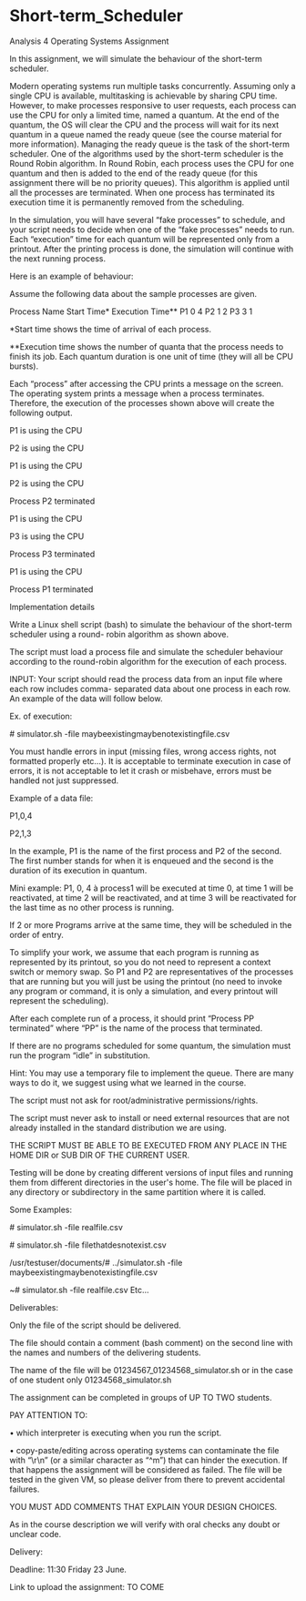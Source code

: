 ﻿# Short-term_Scheduler
<a name="br1"></a>Analysis 4 Operating Systems
Assignment

In this assignment, we will simulate the behaviour of the short-term scheduler.

Modern operating systems run multiple tasks concurrently. Assuming only a single CPU is available,
multitasking is achievable by sharing CPU time. However, to make processes responsive to user requests,
each process can use the CPU for only a limited time, named a quantum. At the end of the quantum, the
OS will clear the CPU and the process will wait for its next quantum in a queue named the ready queue
(see the course material for more information). Managing the ready queue is the task of the short-term
scheduler. One of the algorithms used by the short-term scheduler is the Round Robin algorithm. In Round
Robin, each process uses the CPU for one quantum and then is added to the end of the ready queue (for
this assignment there will be no priority queues). This algorithm is applied until all the processes are
terminated. When one process has terminated its execution time it is permanently removed from the
scheduling.

In the simulation, you will have several “fake processes” to schedule, and your script needs to decide
when one of the “fake processes” needs to run. Each “execution” time for each quantum will be
represented only from a printout. After the printing process is done, the simulation will continue with the
next running process.

Here is an example of behaviour:

Assume the following data about the sample processes are given.

Process Name Start Time\* Execution Time\*\*
 P1 0 4
 P2 1 2
 P3 3 1

\*Start time shows the time of arrival of each process.

\*\*Execution time shows the number of quanta that the process needs to finish its job. Each quantum
duration is one unit of time (they will all be CPU bursts).




<a name="br2"></a>Each “process” after accessing the CPU prints a message on the screen. The operating system prints a
message when a process terminates. Therefore, the execution of the processes shown above will create
the following output.

P1 is using the CPU

P2 is using the CPU

P1 is using the CPU

P2 is using the CPU

Process P2 terminated

P1 is using the CPU

P3 is using the CPU

Process P3 terminated

P1 is using the CPU

Process P1 terminated

Implementation details

Write a Linux shell script (bash) to simulate the behaviour of the short-term scheduler using a round-
robin algorithm as shown above.

The script must load a process file and simulate the scheduler behaviour according to the round-robin
algorithm for the execution of each process.

INPUT: Your script should read the process data from an input file where each row includes comma-
separated data about one process in each row. An example of the data will follow below.

Ex. of execution:

\# simulator.sh -file maybeexistingmaybenotexistingfile.csv

You must handle errors in input (missing files, wrong access rights, not formatted properly etc…). It is
acceptable to terminate execution in case of errors, it is not acceptable to let it crash or misbehave,
errors must be handled not just suppressed.

Example of a data file:

P1,0,4

P2,1,3

In the example, P1 is the name of the first process and P2 of the second. The first number stands for
when it is enqueued and the second is the duration of its execution in quantum.



<a name="br3"></a> Mini example: P1, 0, 4 à process1 will be executed at time 0, at time 1 will be reactivated, at
time 2 will be reactivated, and at time 3 will be reactivated for the last time as no other process is
running.

If 2 or more Programs arrive at the same time, they will be scheduled in the order of entry.

To simplify your work, we assume that each program is running as represented by its printout, so you do
not need to represent a context switch or memory swap. So P1 and P2 are representatives of the
processes that are running but you will just be using the printout (no need to invoke any program or
command, it is only a simulation, and every printout will represent the scheduling).

After each complete run of a process, it should print “Process PP terminated” where “PP” is the name of the process that terminated.

If there are no programs scheduled for some quantum, the simulation must run the program “idle” in
substitution.

Hint: You may use a temporary file to implement the queue. There are many ways to do it, we suggest using what we learned in the course.

The script must not ask for root/administrative permissions/rights.

The script must never ask to install or need external resources that are not already installed in the
standard distribution we are using.

THE SCRIPT MUST BE ABLE TO BE EXECUTED FROM ANY PLACE IN THE HOME DIR or SUB DIR OF THE
CURRENT USER.

Testing will be done by creating different versions of input files and running them from different
directories in the user's home. The file will be placed in any directory or subdirectory in the same
partition where it is called.

Some Examples:

\# simulator.sh -file realfile.csv

\# simulator.sh -file filethatdesnotexist.csv

/usr/testuser/documents/# ../simulator.sh -file maybeexistingmaybenotexistingfile.csv

~# simulator.sh -file realfile.csv Etc…

Deliverables:

Only the file of the script should be delivered.

The file should contain a comment (bash comment) on the second line with the names and numbers of the delivering students.

The name of the file will be 01234567\_01234568\_simulator.sh or in the case of one student only 01234568\_simulator.sh

The assignment can be completed in groups of UP TO TWO students.



<a name="br4"></a>PAY ATTENTION TO:

• which interpreter is executing when you run the script.

• copy-paste/editing across operating systems can contaminate the file with “\r\n” (or a similar
 character as “^m”) that can hinder the execution. If that happens the assignment will be
 considered as failed. The file will be tested in the given VM, so please deliver from there to
 prevent accidental failures.

YOU MUST ADD COMMENTS THAT EXPLAIN YOUR DESIGN CHOICES.

As in the course description we will verify with oral checks any doubt or unclear code.

Delivery:

Deadline: 11:30 Friday 23 June.

Link to upload the assignment: TO COME

